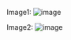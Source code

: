 Image1: ![image](https://github.com/user-attachments/assets/178cbad0-6aff-42f6-aa13-a18f316d0a63)

Image2: ![image](https://github.com/user-attachments/assets/6e5cac7e-c1b6-48cf-bf92-d5f90566eb02)
